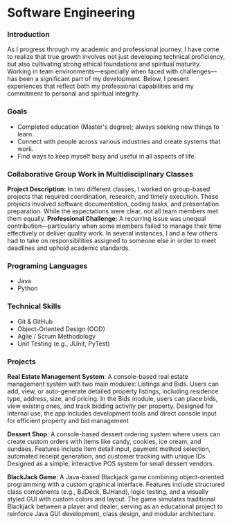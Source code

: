 # Software Engineering 

### Introduction
As I progress through my academic and professional journey, I have come to realize that true growth involves not just developing technical proficiency, but also cultivating strong ethical foundations and spiritual maturity. Working in team environments—especially when faced with challenges—has been a significant part of my development. Below, I present experiences that reflect both my professional capabilities and my commitment to personal and spiritual integrity.

### Goals
- Completed education (Master's degree); always seeking new things to learn.
- Connect with people across various industries and create systems that work.
- Find ways to keep myself busy and useful in all aspects of life.



### Collaborative Group Work in Multidisciplinary Classes
**Project Description:**
In two different classes, I worked on group-based projects that required coordination, research, and timely execution. These projects involved software documentation, coding tasks, and presentation preparation. While the expectations were clear, not all team members met them equally.
**Professional Challenge:**
A recurring issue was unequal contribution—particularly when some members failed to manage their time effectively or deliver quality work. In several instances, I and a few others had to take on responsibilities assigned to someone else in order to meet deadlines and uphold academic standards.

### Programing Languages
- Java
- Python

### Technical Skills
- Git & GitHub
- Object-Oriented Design (OOD)
- Agile / Scrum Methodology
- Unit Testing (e.g., JUnit, PyTest)
  
### Projects
**Real Estate Management System**: A console-based real estate management system with two main modules: Listings and Bids. Users can add, view, or auto-generate detailed property listings, including residence type, address, size, and pricing. In the Bids module, users can place bids, view existing ones, and track bidding activity per property. Designed for internal use, the app includes development tools and direct console input for efficient property and bid management

**Dessert Shop**:  A console-based dessert ordering system where users can create custom orders with items like candy, cookies, ice cream, and sundaes. Features include item detail input, payment method selection, automated receipt generation, and customer tracking with unique IDs. Designed as a simple, interactive POS system for small dessert vendors.

**BlackJack Game**: A Java-based Blackjack game combining object-oriented programming with a custom graphical interface. Features include structured class components (e.g., BJDeck, BJHand), logic testing, and a visually styled GUI with custom colors and layout. The game simulates traditional Blackjack between a player and dealer, serving as an educational project to reinforce Java GUI development, class design, and modular architecture.
